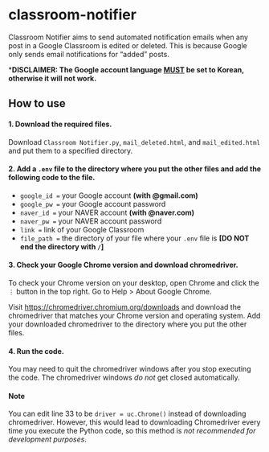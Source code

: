 # classroom-notifier
Classroom Notifier aims to send automated notification emails when any post in a Google Classroom is edited or deleted. This is because Google only sends email notifications for “added” posts.

***DISCLAIMER: The Google account language <ins>MUST</ins> be set to Korean, otherwise it will not work.**

## How to use
#### 1. Download the required files.
Download `Classroom Notifier.py`, `mail_deleted.html`, and `mail_edited.html` and put them to a specified directory.

#### 2. Add a `.env` file to the directory where you put the other files and add the following code to the file.
* `google_id =` your Google account **(with @gmail.com)**
* `google_pw =` your Google account password
* `naver_id =` your NAVER account **(with @naver.com)**
* `naver_pw =` your NAVER account password
* `link =` link of your Google Classroom
* `file_path =` the directory of your file where your `.env` file is **[DO NOT end the directory with `/`]**

#### 3. Check your Google Chrome version and download chromedriver.
To check your Chrome version on your desktop, open Chrome and click the `⋮` button in the top right. Go to Help > About Google Chrome.

Visit https://chromedriver.chromium.org/downloads and download the chromedriver that matches your Chrome version and operating system. Add your downloaded chromedriver to the directory where you put the other files.

#### 4. Run the code.
You may need to quit the chromedriver windows after you stop executing the code. The chromedriver windows *do not* get closed automatically.

#### Note
You can edit line 33 to be `driver = uc.Chrome()` instead of downloading chromedriver. However, this would lead to downloading Chromedriver every time you execute the Python code, so this method is *not recommended for development purposes*.
